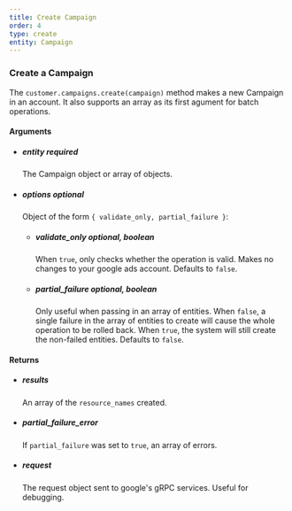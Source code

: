 ```yaml
---
title: Create Campaign 
order: 4
type: create
entity: Campaign 
---
```


### Create a Campaign 

The `customer.campaigns.create(campaign)` method makes a new Campaign in an account. It also supports an array as its first agument for batch operations.


#### Arguments

- ##### entity *required* 
    The Campaign object or array of objects.
- ##### options *optional*
    Object of the form `{ validate_only, partial_failure }`:
    - ##### validate_only *optional, boolean* 
        When `true`, only checks whether the operation is valid. Makes no changes to your google ads account. Defaults to `false`.
    - ##### partial_failure *optional, boolean*
        Only useful when passing in an array of entities. When `false`, a single failure in the array of entities to create will cause the whole operation to be rolled back. When `true`, the system will still create the non-failed entities. Defaults to `false`.


#### Returns

- ##### results
    An array of the `resource_names` created.
- ##### partial_failure_error
    If `partial_failure` was set to `true`, an array of errors.
- ##### request
    The request object sent to google's gRPC services. Useful for debugging.
